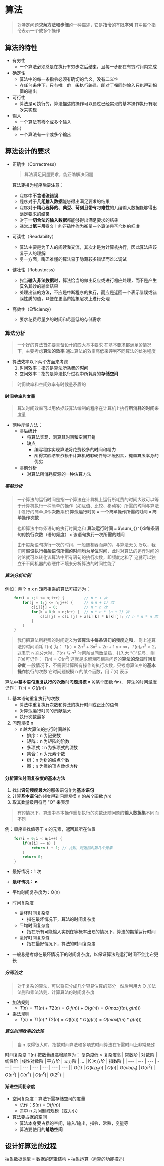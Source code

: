 # 算法
> 对特定问题**求解方法和步骤**的一种描述，它是**指令**的有限**序列**
> 其中每个指令表示一个或多个操作

## 算法的特性
- 有穷性
  - 一个算法必须总是在执行有穷步之后结束，且每一步都在有穷时间内完成
- 确定性
  - 算法中的每一条指令必须有确切的含义，没有二义性
  - 在任何条件下，只有唯一的一条执行路径，即对于相同的输入只能得到相同的输出
- 可行性
  - 算法是可执行的，算法描述的操作可以通过已经实现的基本操作执行有限次来实现
- 输入
  - 一个算法有零个或多个输入
- 输出
  - 一个算法有一个或多个输出

## 算法设计的要求
- 正确性（Correctness）
  > 算法满足问题要求，能正确解决问题

  算法转换为程序后要注意：
    - 程序中**不含语法错误**
    - 程序对于**几组输入数据**能够得出满足要求的结果
    - 程序对于**精心选择的、典型、苛刻且带有刁难性**的几组输入数据能够得出满足要求的结果
    - 对于**一切合法的输入数据**都能够得出满足要求的结果
    - 通常以**第三层**意义上的正确性作为衡量一个算法是否合格的标准
- 可读性（Readability）
  - 算法主要是为了人的阅读和交流，其次才是为计算机执行，因此算法应该易于人的理解
  - 另一方面，晦涩难懂的算法易于隐藏较多错误而难以调试
- 健壮性（Robustness）
  - 指当**输入非法数据**时，算法恰当的做出反应或进行相应处理，而不是产生莫名其妙的输出结果
  - 处理出错的方法，不应是中断程序的执行，而应是返回一个表示错误或错误性质的值，以便在更高的抽象层次上进行处理
- 高效性（Efficiency）
  - 要求花费尽量少的时间和尽量低的存储需求

### 算法分析
> 一个好的算法首先要具备设计的四大基本要求
> 在基本要求都满足的情况下，主要考虑**算法的效率**
> 通过算法的效率高低来评判不同算法的优劣程度
- 算法效率以下两个方面来考虑
  1. 时间效率：指的是算法所耗费的**时间**
  2. 空间效率：指的是算法执行过程中所耗费的**存储空间**
> 时间效率和空间效率有时候是矛盾的

#### 时间效率的度量
> 算法时间效率可以用依据该算法编制的程序在计算机上执行**所消耗的时间**来度量

- 两种度量方法：
  - 事后统计
    - 将算法实现，测算其时间和空间开销
    - 缺点
        - 编写程序实现算法将花费较多的时间和精力
        - 所得实验结果依赖于计算机的软硬件等环境因素，掩盖算法本身的优劣
  - 事前分析
    - 对算法所消耗资源的一种估算方法

##### 事前分析
> 一个算法的运行时间是指一个算法在计算机上运行所耗费的时间大致可以等于计算机执行一种简单的操作（如赋值、比较、移动等）所需的**时间**与算法中进行的简单操作**次数**乘积
> **算法运行时间 = 一个简单操作所需的时间 x 简单操作次数**
>
> 也即算法中每条语句的执行时间之和
> **算法运行时间 = $\sum_{}^{}$每条语句的执行次数（语句频度） x 该语句执行一次所需的时间**

> 由于每条语句执行一次的时间，一般随机器而异的，与算法无关
> 所以，我们可**假设执行每条语句所需的时间均为单位时间**，此时对算法的运行时间的讨论就可以转化该算法中所有语句的执行次数，即频度之和了
> 这就可以独立于不同机器的软硬件环境来分析算法的时间性能了

##### 算法分析实例
例如：两个 n x n 矩阵相乘的算法可描述为：
```c
    for(i = 1;i <= n;i++) {         // n + 1 次
        for(j = 1;j <= n;j++) {     // n(n + 1) 次 
            c[i][j] = 0;            // n * n 次 
            for(k = 0;k < n;k++) {  // n * n * (n + 1) 次
                c[i][j] = c[i][j] + a[i][k] * b[k][j]; // n * n * n 次
            }
        }
    }
```
> 我们把算法所耗费的时间定义为**该算法中每条语句的频度之和**，
> 则上述算法的时间消耗 T(n) 为：
>   $T(n) = 2n^3 + 3n^2 + 2n + 1$
> n > $\infty$，$T(n)/n^3 > 2$，
> 这表示 n 充分大时，$T(n)$ 与 $n^3$ 时同阶或同数量级，引入大 "O"记号，则$T(n)$可记作：
> $T(n) = O(n^3)$
> 这就是求解矩阵相乘问题的**算法的渐进时间复杂度**
> 一般情况下，不需要计算所有操作的执行次数，只考虑算法中的**基本操作**执行的次数
> 它时问题规模 n 的某个函数，用 $T(n)$ 表示

算法中**基本语句重复执行的次数**时**问题规模 n** 的某个函数 f(n)，
算法的时间量度记作：$T(n) = O(f(n))$

1. 基本语句重复执行的次数
   - 算法中重复执行次数和算法的执行时间成正比的语句
   - 对算法运行时间的贡献最大
   - 执行次数最多
2. 问题规模 n
   - n 越大算法的执行时间越长
     - 排序：n 为记录数
     - 矩阵：n 为矩阵的阶数
     - 多项式：n 为多项式的项数
     - 集合：n 为元素个数
     - 树：n 为树的结点个数
     - 图：n 为图的顶点数或边数

#### 分析算法时间复杂度的基本方法
1. 找出**语句频度最大**的那条语句作为**基本语句**
2. 计算**基本语句**的频度得到问题规模 n 的某个函数 $f(n)$
3. 取其数量级用符号 "O" 来表示

> 有的情况下，算法中基本操作重复执行的次数还随问题的**输入数据集**不同而不同

例：顺序查找值等于 e 的元素，返回其所在位置
```c
    for(i = 0;i < n;i++) {
        if(a[i] == e) {
            return i + 1; // 找到，则返回时第几个元素
        }
        return 0;
    }
```
- 最好情况：1 次
- **最坏情况： n**
- 平均时间复杂度为：O(n)

- 时间复杂度
    - 最坏时间复杂度
      - 指在最坏情况下，算法的时间复杂度
    - 平均时间复杂度
      - 指在所有可能输入实例在等概率出现的情况下，算法的期望运行时间
    - 最好时间复杂度
      - 指在最好情况下，算法的时间复杂度
- 一般总是考虑在最坏情况下的时间复杂度，以保证算法的运行时间不会比它更长

##### 分而治之
> 对于复杂的算法，可以将它分成几个容易估算的部分，然后利用大 O 加法法则和乘法法则，计算算法的时间复杂度
- 加法规则
  - $T(n) = T1(n) + T2(n) = O(f(n)) + O(g(n)) = O(max(f(n), g(n)))$
- 乘法规则
  - $T(n) = T1(n) * T2(n) = O(f(n)) * O(g(n)) = O(max(f(n) * g(n)))$

##### 算法时间效率的比较
> 当 n 取得很大时，指数时间算法和多项式时间算法在所需时间上非常悬殊

时间复杂度 T(n) 按数量级递增顺序为：
复杂度低 > 复杂度高
| 常数阶 | 对数阶 | 线性阶 | 线性对数阶 | 平方阶 | 立方阶 | ... | K 次方阶 | 指数阶 |
| --- | --- | --- | --- | --- | --- | --- | --- | --- | --- |
| $O(1)$ | $O(log_2n)$ | $O(n)$ | $O(nlog_n)$ | $O(n^2)$ | $O(n^3)$ | $O(n^4)$ | $O(n^k)$ | $O(2^n)$ |


#### 渐进空间复杂度
- 空间复杂度：算法所需存储空间的度量
  - 记作：$S(n) = O(f(n))$
  - 其中 n 为问题的规模（或大小）
- 算法要占据的空间
  - 算法本身要占据的空间，输入/输出，指令，常熟，变量等
  - 算法要使用的**辅助空间**

## 设计好算法的过程
抽象数据类型 = 数据的逻辑结构 + 抽象运算（运算的功能描述）
